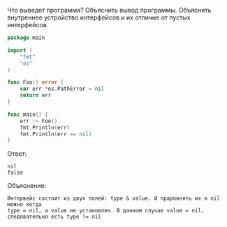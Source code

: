 Что выведет программа? Объяснить вывод программы. Объяснить внутреннее устройство интерфейсов и их отличие от пустых интерфейсов.
```go
package main

import (
    "fmt"
    "os"
)

func Foo() error {
	var err *os.PathError = nil
	return err
}

func main() {
	err := Foo()
	fmt.Println(err)
	fmt.Println(err == nil)
}
```
Ответ:<br>
```
nil
false
```
Объяснение:<br>
```
Интервейс состоит из двух полей: type & value. И праровнять их к nil можно когда
type = nil, а value не установлен. В данном случае value = nil, следовательно есть type != nil 
```